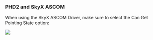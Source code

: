 ### PHD2 and SkyX ASCOM

When using the SkyX ASCOM Driver, make sure to select the Can Get Pointing State option:

![](https://openphdguiding.org/TSX_Ascom_Parameters.jpg)